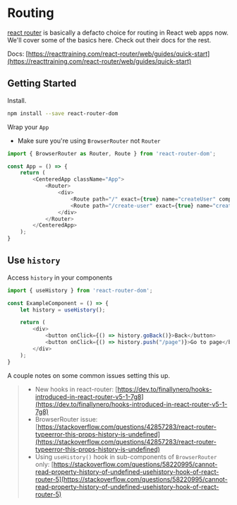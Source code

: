 # Routing

[react router](https://reacttraining.com/react-router/) is basically a defacto choice for routing in React web apps now. We'll cover some of the basics here. Check out their docs for the rest.

Docs: [https://reacttraining.com/react-router/web/guides/quick-start](https://reacttraining.com/react-router/web/guides/quick-start)

## Getting Started

Install.

```bash
npm install --save react-router-dom
```

Wrap your `App`

- Make sure you're using `BrowserRouter` not `Router`

```js
import { BrowserRouter as Router, Route } from 'react-router-dom';

const App = () => {
	return (
		<CenteredApp className="App">
			<Router>
				<div>
					<Route path="/" exact={true} name="createUser" component={Table} />
					<Route path="/create-user" exact={true} name="createUser" component={DocForm} />
				</div>
			</Router>
		</CenteredApp>
	);
}
```

## Use `history`

Access `history` in your components

```js
import { useHistory } from 'react-router-dom';

const ExampleComponent = () => {
    let history = useHistory();

    return (
        <div>
            <button onClick={() => history.goBack()}>Back</button>
            <button onClick={() => history.push("/page")}>Go to page</button>
        </div>
    );
}
```

A couple notes on some common issues setting this up.

> - New hooks in react-router: [https://dev.to/finallynero/hooks-introduced-in-react-router-v5-1-7g8](https://dev.to/finallynero/hooks-introduced-in-react-router-v5-1-7g8)
> - BrowserRouter issue: [https://stackoverflow.com/questions/42857283/react-router-typeerror-this-props-history-is-undefined](https://stackoverflow.com/questions/42857283/react-router-typeerror-this-props-history-is-undefined)
> - Using `useHistory()` hook in sub-components of `BrowserRouter` only: [https://stackoverflow.com/questions/58220995/cannot-read-property-history-of-undefined-usehistory-hook-of-react-router-5](https://stackoverflow.com/questions/58220995/cannot-read-property-history-of-undefined-usehistory-hook-of-react-router-5)